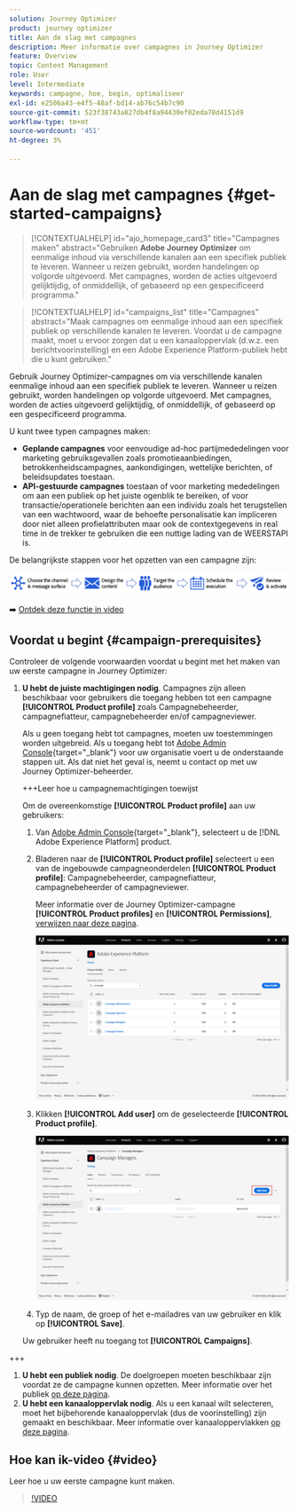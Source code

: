 ```yaml
---
solution: Journey Optimizer
product: journey optimizer
title: Aan de slag met campagnes
description: Meer informatie over campagnes in Journey Optimizer
feature: Overview
topic: Content Management
role: User
level: Intermediate
keywords: campagne, hoe, begin, optimaliseer
exl-id: e2506a43-e4f5-48af-bd14-ab76c54b7c90
source-git-commit: 523f38743a827db4f8a94430ef02eda78d4151d9
workflow-type: tm+mt
source-wordcount: '451'
ht-degree: 3%

---
```


# Aan de slag met campagnes {#get-started-campaigns}

>[!CONTEXTUALHELP]
>id="ajo_homepage_card3"
>title="Campagnes maken"
>abstract="Gebruiken **Adobe Journey Optimizer** om eenmalige inhoud via verschillende kanalen aan een specifiek publiek te leveren. Wanneer u reizen gebruikt, worden handelingen op volgorde uitgevoerd. Met campagnes, worden de acties uitgevoerd gelijktijdig, of onmiddellijk, of gebaseerd op een gespecificeerd programma."


>[!CONTEXTUALHELP]
>id="campaigns_list"
>title="Campagnes"
>abstract="Maak campagnes om eenmalige inhoud aan een specifiek publiek op verschillende kanalen te leveren. Voordat u de campagne maakt, moet u ervoor zorgen dat u een kanaaloppervlak (d.w.z. een berichtvoorinstelling) en een Adobe Experience Platform-publiek hebt die u kunt gebruiken."

Gebruik Journey Optimizer-campagnes om via verschillende kanalen eenmalige inhoud aan een specifiek publiek te leveren. Wanneer u reizen gebruikt, worden handelingen op volgorde uitgevoerd. Met campagnes, worden de acties uitgevoerd gelijktijdig, of onmiddellijk, of gebaseerd op een gespecificeerd programma.

U kunt twee typen campagnes maken:

* **Geplande campagnes** voor eenvoudige ad-hoc partijmededelingen voor marketing gebruiksgevallen zoals promotieaanbiedingen, betrokkenheidscampagnes, aankondigingen, wettelijke berichten, of beleidsupdates toestaan.
* **API-gestuurde campagnes** toestaan of voor marketing mededelingen om aan een publiek op het juiste ogenblik te bereiken, of voor transactie/operationele berichten aan een individu zoals het terugstellen van een wachtwoord, waar de behoefte personalisatie kan impliceren door niet alleen profielattributen maar ook de contextgegevens in real time in de trekker te gebruiken die een nuttige lading van de WEERSTAPI is.

De belangrijkste stappen voor het opzetten van een campagne zijn:

![](assets/create-campaign-process.png)

➡️ [Ontdek deze functie in video](#video)

## Voordat u begint {#campaign-prerequisites}

Controleer de volgende voorwaarden voordat u begint met het maken van uw eerste campagne in Journey Optimizer:

1. **U hebt de juiste machtigingen nodig**. Campagnes zijn alleen beschikbaar voor gebruikers die toegang hebben tot een campagne **[!UICONTROL Product profile]** zoals Campagnebeheerder, campagnefiatteur, campagnebeheerder en/of campagneviewer.

   Als u geen toegang hebt tot campagnes, moeten uw toestemmingen worden uitgebreid. Als u toegang hebt tot [Adobe Admin Console](https://adminconsole.adobe.com/){target="_blank"} voor uw organisatie voert u de onderstaande stappen uit. Als dat niet het geval is, neemt u contact op met uw Journey Optimizer-beheerder.

   +++Leer hoe u campagnemachtigingen toewijst

   Om de overeenkomstige **[!UICONTROL Product profile]** aan uw gebruikers:

   1. Van [Adobe Admin Console](https://adminconsole.adobe.com/){target="_blank"}, selecteert u de [!DNL Adobe Experience Platform] product.

   1. Bladeren naar de **[!UICONTROL Product profile]** selecteert u een van de ingebouwde campagneonderdelen **[!UICONTROL Product profile]**: Campagnebeheerder, campagnefiatteur, campagnebeheerder of campagneviewer.

      Meer informatie over de Journey Optimizer-campagne **[!UICONTROL Product profiles]** en **[!UICONTROL Permissions]**, [verwijzen naar deze pagina](../administration/ootb-product-profiles.md).

      ![](assets/do-not-localize/admin_1.png)

   1. Klikken **[!UICONTROL Add user]** om de geselecteerde **[!UICONTROL Product profile]**.

      ![](assets/do-not-localize/admin_2.png)

   1. Typ de naam, de groep of het e-mailadres van uw gebruiker en klik op **[!UICONTROL Save]**.

   Uw gebruiker heeft nu toegang tot **[!UICONTROL Campaigns]**.

+++

1. **U hebt een publiek nodig**. De doelgroepen moeten beschikbaar zijn voordat ze de campagne kunnen opzetten. Meer informatie over het publiek [op deze pagina](../audience/about-audiences.md).
1. **U hebt een kanaaloppervlak nodig**. Als u een kanaal wilt selecteren, moet het bijbehorende kanaaloppervlak (dus de voorinstelling) zijn gemaakt en beschikbaar. Meer informatie over kanaaloppervlakken [op deze pagina](../configuration/channel-surfaces.md).

## Hoe kan ik-video {#video}

Leer hoe u uw eerste campagne kunt maken.

>[!VIDEO](https://video.tv.adobe.com/v/346680?quality=12)
